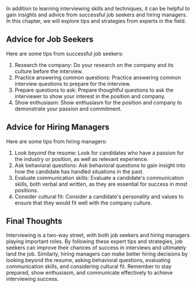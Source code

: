 
In addition to learning interviewing skills and techniques, it can be helpful to gain insights and advice from successful job seekers and hiring managers. In this chapter, we will explore tips and strategies from experts in the field.

Advice for Job Seekers
----------------------

Here are some tips from successful job seekers:

1. Research the company: Do your research on the company and its culture before the interview.
2. Practice answering common questions: Practice answering common interview questions to prepare for the interview.
3. Prepare questions to ask: Prepare thoughtful questions to ask the interviewer to show your interest in the position and company.
4. Show enthusiasm: Show enthusiasm for the position and company to demonstrate your passion and commitment.

Advice for Hiring Managers
--------------------------

Here are some tips from hiring managers:

1. Look beyond the resume: Look for candidates who have a passion for the industry or position, as well as relevant experience.
2. Ask behavioral questions: Ask behavioral questions to gain insight into how the candidate has handled situations in the past.
3. Evaluate communication skills: Evaluate a candidate's communication skills, both verbal and written, as they are essential for success in most positions.
4. Consider cultural fit: Consider a candidate's personality and values to ensure that they would fit well with the company culture.

Final Thoughts
--------------

Interviewing is a two-way street, with both job seekers and hiring managers playing important roles. By following these expert tips and strategies, job seekers can improve their chances of success in interviews and ultimately land the job. Similarly, hiring managers can make better hiring decisions by looking beyond the resume, asking behavioral questions, evaluating communication skills, and considering cultural fit. Remember to stay prepared, show enthusiasm, and communicate effectively to achieve interviewing success.
